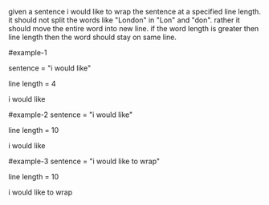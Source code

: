 given a sentence i would like to wrap the sentence at a specified line length. it should not split the words like "London"
in "Lon" and "don". rather it should move the entire word into new line. if the word length is greater then line length then the 
word should stay on same line.

#example-1

sentence = "i would like"

line length = 4

i
would
like

#example-2
sentence = "i would like"

line length = 10

i would
like

#example-3
sentence = "i would like to wrap"

line length = 10

i would
like to
wrap
